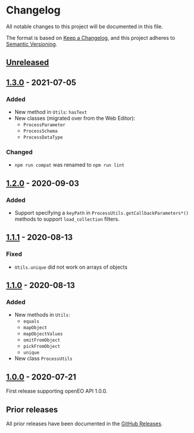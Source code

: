 # Changelog
All notable changes to this project will be documented in this file.

The format is based on [Keep a Changelog](https://keepachangelog.com/en/1.0.0/),
and this project adheres to [Semantic Versioning](https://semver.org/spec/v2.0.0.html).

## [Unreleased]

## [1.3.0] - 2021-07-05

### Added

- New method in `Utils`: `hasText`
- New classes (migrated over from the Web Editor):
  - `ProcessParameter`
  - `ProcessSchema`
  - `ProcessDataType`

### Changed

- `npm run compat` was renamed to `npm run lint`

## [1.2.0] - 2020-09-03

### Added

- Support specifying a `keyPath` in `ProcessUtils.getCallbackParameters*()` methods to support `load_collection` filters.

## [1.1.1] - 2020-08-13

### Fixed

- `Utils.unique` did not work on arrays of objects

## [1.1.0] - 2020-08-13

### Added

- New methods in `Utils`:
  - `equals`
  - `mapObject`
  - `mapObjectValues`
  - `omitFromObject`
  - `pickFromObject`
  - `unique`
- New class `ProcessUtils`

## [1.0.0] - 2020-07-21

First release supporting openEO API 1.0.0.

## Prior releases

All prior releases have been documented in the [GitHub Releases](https://github.com/Open-EO/openeo-js-commons/releases).

[Unreleased]: <https://github.com/Open-EO/openeo-js-commons/compare/v1.3.0...HEAD>
[1.3.0]: <https://github.com/Open-EO/openeo-js-commons/compare/v1.2.0...v1.3.0>
[1.2.0]: <https://github.com/Open-EO/openeo-js-commons/compare/v1.1.1...v1.2.0>
[1.1.1]: <https://github.com/Open-EO/openeo-js-commons/compare/v1.1.0...v1.1.1>
[1.1.0]: <https://github.com/Open-EO/openeo-js-commons/compare/v1.0.0...v1.1.0>
[1.0.0]: <https://github.com/Open-EO/openeo-js-commons/compare/v1.0.0>
